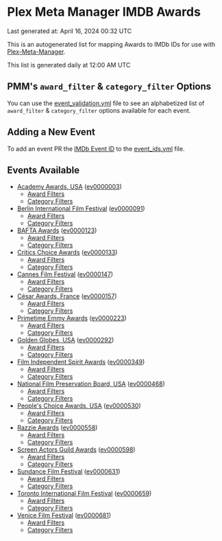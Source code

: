 # Plex Meta Manager IMDB Awards

Last generated at: April 16, 2024 00:32 UTC

This is an autogenerated list for mapping Awards to IMDb IDs for use with [Plex-Meta-Manager](https://github.com/meisnate12/Plex-Meta-Manager).

This list is generated daily at 12:00 AM UTC 

## PMM's `award_filter` & `category_filter` Options

You can use the [event_validation.yml](https://github.com/meisnate12/PMM-IMDb-Awards/blob/master/event_validation.yml) file to see an alphabetized list of `award_filter` & `category_filter` options available for each event.

## Adding a New Event

To add an event PR the [IMDb Event ID](https://www.imdb.com/event/all/) to the [event_ids.yml](https://github.com/meisnate12/PMM-IMDb-Awards/blob/master/event_ids.yml) file.

## Events Available

* [Academy Awards, USA](https://www.imdb.com/event/ev0000003) ([ev0000003](https://github.com/meisnate12/PMM-IMDb-Awards/blob/master/event_validation.yml#L1))
  * [Award Filters](https://github.com/meisnate12/PMM-IMDb-Awards/blob/master/event_validation.yml#L6)
  * [Category Filters](https://github.com/meisnate12/PMM-IMDb-Awards/blob/master/event_validation.yml#L14)
* [Berlin International Film Festival](https://www.imdb.com/event/ev0000091) ([ev0000091](https://github.com/meisnate12/PMM-IMDb-Awards/blob/master/event_validation.yml#L148))
  * [Award Filters](https://github.com/meisnate12/PMM-IMDb-Awards/blob/master/event_validation.yml#L152)
  * [Category Filters](https://github.com/meisnate12/PMM-IMDb-Awards/blob/master/event_validation.yml#L347)
* [BAFTA Awards](https://www.imdb.com/event/ev0000123) ([ev0000123](https://github.com/meisnate12/PMM-IMDb-Awards/blob/master/event_validation.yml#L624))
  * [Award Filters](https://github.com/meisnate12/PMM-IMDb-Awards/blob/master/event_validation.yml#L629)
  * [Category Filters](https://github.com/meisnate12/PMM-IMDb-Awards/blob/master/event_validation.yml#L662)
* [Critics Choice Awards](https://www.imdb.com/event/ev0000133) ([ev0000133](https://github.com/meisnate12/PMM-IMDb-Awards/blob/master/event_validation.yml#L1152))
  * [Award Filters](https://github.com/meisnate12/PMM-IMDb-Awards/blob/master/event_validation.yml#L1155)
  * [Category Filters](https://github.com/meisnate12/PMM-IMDb-Awards/blob/master/event_validation.yml#L1160)
* [Cannes Film Festival](https://www.imdb.com/event/ev0000147) ([ev0000147](https://github.com/meisnate12/PMM-IMDb-Awards/blob/master/event_validation.yml#L1261))
  * [Award Filters](https://github.com/meisnate12/PMM-IMDb-Awards/blob/master/event_validation.yml#L1266)
  * [Category Filters](https://github.com/meisnate12/PMM-IMDb-Awards/blob/master/event_validation.yml#L1428)
* [César Awards, France](https://www.imdb.com/event/ev0000157) ([ev0000157](https://github.com/meisnate12/PMM-IMDb-Awards/blob/master/event_validation.yml#L1653))
  * [Award Filters](https://github.com/meisnate12/PMM-IMDb-Awards/blob/master/event_validation.yml#L1656)
  * [Category Filters](https://github.com/meisnate12/PMM-IMDb-Awards/blob/master/event_validation.yml#L1661)
* [Primetime Emmy Awards](https://www.imdb.com/event/ev0000223) ([ev0000223](https://github.com/meisnate12/PMM-IMDb-Awards/blob/master/event_validation.yml#L1718))
  * [Award Filters](https://github.com/meisnate12/PMM-IMDb-Awards/blob/master/event_validation.yml#L1723)
  * [Category Filters](https://github.com/meisnate12/PMM-IMDb-Awards/blob/master/event_validation.yml#L1730)
* [Golden Globes, USA](https://www.imdb.com/event/ev0000292) ([ev0000292](https://github.com/meisnate12/PMM-IMDb-Awards/blob/master/event_validation.yml#L2931))
  * [Award Filters](https://github.com/meisnate12/PMM-IMDb-Awards/blob/master/event_validation.yml#L2936)
  * [Category Filters](https://github.com/meisnate12/PMM-IMDb-Awards/blob/master/event_validation.yml#L2944)
* [Film Independent Spirit Awards](https://www.imdb.com/event/ev0000349) ([ev0000349](https://github.com/meisnate12/PMM-IMDb-Awards/blob/master/event_validation.yml#L3110))
  * [Award Filters](https://github.com/meisnate12/PMM-IMDb-Awards/blob/master/event_validation.yml#L3113)
  * [Category Filters](https://github.com/meisnate12/PMM-IMDb-Awards/blob/master/event_validation.yml#L3122)
* [National Film Preservation Board, USA](https://www.imdb.com/event/ev0000468) ([ev0000468](https://github.com/meisnate12/PMM-IMDb-Awards/blob/master/event_validation.yml#L3162))
  * [Award Filters](https://github.com/meisnate12/PMM-IMDb-Awards/blob/master/event_validation.yml#L3165)
  * [Category Filters](https://github.com/meisnate12/PMM-IMDb-Awards/blob/master/event_validation.yml#L3167)
* [People's Choice Awards, USA](https://www.imdb.com/event/ev0000530) ([ev0000530](https://github.com/meisnate12/PMM-IMDb-Awards/blob/master/event_validation.yml#L3170))
  * [Award Filters](https://github.com/meisnate12/PMM-IMDb-Awards/blob/master/event_validation.yml#L3173)
  * [Category Filters](https://github.com/meisnate12/PMM-IMDb-Awards/blob/master/event_validation.yml#L3176)
* [Razzie Awards](https://www.imdb.com/event/ev0000558) ([ev0000558](https://github.com/meisnate12/PMM-IMDb-Awards/blob/master/event_validation.yml#L3418))
  * [Award Filters](https://github.com/meisnate12/PMM-IMDb-Awards/blob/master/event_validation.yml#L3421)
  * [Category Filters](https://github.com/meisnate12/PMM-IMDb-Awards/blob/master/event_validation.yml#L3426)
* [Screen Actors Guild Awards](https://www.imdb.com/event/ev0000598) ([ev0000598](https://github.com/meisnate12/PMM-IMDb-Awards/blob/master/event_validation.yml#L3466))
  * [Award Filters](https://github.com/meisnate12/PMM-IMDb-Awards/blob/master/event_validation.yml#L3469)
  * [Category Filters](https://github.com/meisnate12/PMM-IMDb-Awards/blob/master/event_validation.yml#L3471)
* [Sundance Film Festival](https://www.imdb.com/event/ev0000631) ([ev0000631](https://github.com/meisnate12/PMM-IMDb-Awards/blob/master/event_validation.yml#L3497))
  * [Award Filters](https://github.com/meisnate12/PMM-IMDb-Awards/blob/master/event_validation.yml#L3500)
  * [Category Filters](https://github.com/meisnate12/PMM-IMDb-Awards/blob/master/event_validation.yml#L3550)
* [Toronto International Film Festival](https://www.imdb.com/event/ev0000659) ([ev0000659](https://github.com/meisnate12/PMM-IMDb-Awards/blob/master/event_validation.yml#L3662))
  * [Award Filters](https://github.com/meisnate12/PMM-IMDb-Awards/blob/master/event_validation.yml#L3665)
  * [Category Filters](https://github.com/meisnate12/PMM-IMDb-Awards/blob/master/event_validation.yml#L3715)
* [Venice Film Festival](https://www.imdb.com/event/ev0000681) ([ev0000681](https://github.com/meisnate12/PMM-IMDb-Awards/blob/master/event_validation.yml#L3785))
  * [Award Filters](https://github.com/meisnate12/PMM-IMDb-Awards/blob/master/event_validation.yml#L3790)
  * [Category Filters](https://github.com/meisnate12/PMM-IMDb-Awards/blob/master/event_validation.yml#L4123)
